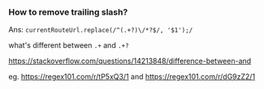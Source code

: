 ### How to remove trailing slash?
Ans: `currentRouteUrl.replace(/^(.+?)\/*?$/, '$1');/`

what's different between `.+` and `.+?`

https://stackoverflow.com/questions/14213848/difference-between-and

eg. https://regex101.com/r/tP5xQ3/1 and https://regex101.com/r/dG9zZ2/1

